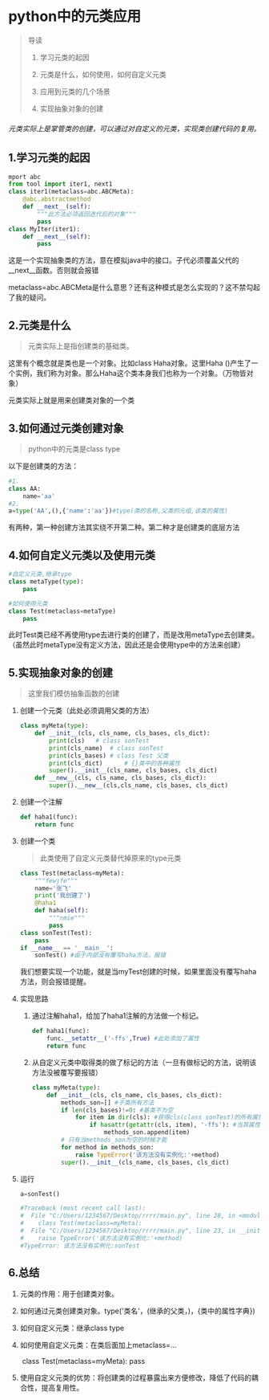 # python中的元类应用

> 导读
>
> 1. 学习元类的起因
>
> 2. 元类是什么，如何使用，如何自定义元类
> 3. 应用到元类的几个场景
> 4. 实现抽象对象的创建

###### 元类实际上是掌管类的创建，可以通过对自定义的元类，实现类创建代码的复用。

## 1.学习元类的起因

```python
mport abc
from tool import iter1, next1
class iter1(metaclass=abc.ABCMeta):
    @abc.abstractmethod
    def __next__(self):
        """此方法必须返回迭代后的对象"""
        pass
class MyIter(iter1):
    def __next__(self):
        pass
```

这是一个实现抽象类的方法，意在模拟java中的接口。子代必须覆盖父代的\_\_next\_\_函数。否则就会报错

metaclass=abc.ABCMeta是什么意思？还有这种模式是怎么实现的？这不禁勾起了我的疑问。

## 2.元类是什么

> 元类实际上是指创建类的基础类。

这里有个概念就是类也是一个对象。比如class Haha对象。这里Haha ()产生了一个实例，我们称为对象。那么Haha这个类本身我们也称为一个对象。（万物皆对象）

元类实际上就是用来创建类对象的一个类

## 3.如何通过元类创建对象

> python中的元类是class type

以下是创建类的方法：

```python
#1.
class AA:
    name='aa'
#2.
a=type('AA',(),{'name':'aa'})#type(类的名称,父类的元组,该类的属性)
```

有两种，第一种创建方法其实绕不开第二种。第二种才是创建类的底层方法

## 4.如何自定义元类以及使用元类

```python
#自定义元类,继承type
class metaType(type):
    pass

#如何使用元类
class Test(metaclass=metaType)
	pass
```

此时Test类已经不再使用type去进行类的创建了，而是改用metaType去创建类。（虽然此时metaType没有定义方法，因此还是会使用type中的方法来创建）

## 5.实现抽象对象的创建

> 这里我们模仿抽象函数的创建

1. 创建一个元类（此处必须调用父类的方法）

   ```python
   class myMeta(type):
       def __init__(cls, cls_name, cls_bases, cls_dict):
           print(cls)  	# class sonTest 
           print(cls_name) 	# class sonTest 
           print(cls_bases)	# class Test 父类
           print(cls_dict)		# {}类中的各种属性
           super().__init__(cls_name, cls_bases, cls_dict)
       def __new__(cls, cls_name, cls_bases, cls_dict):
           super().__new__(cls,cls_name, cls_bases, cls_dict)
   ```

2. 创建一个注解

   ```python
   def haha1(func):
       return func
   ```

3. 创建一个类

   > 此类使用了自定义元类替代掉原来的type元类

   ```python
   class Test(metaclass=myMeta):
       """fewjfe"""
       name='张飞'
       print('我创建了')
       @haha1
       def haha(self):
           """nmie"""
           pass
   class sonTest(Test):
       pass
   if __name__ == '__main__':
       sonTest() #由于内部没有覆写haha方法，报错
   ```

    我们想要实现一个功能，就是当myTest创建的时候，如果里面没有覆写haha方法，则会报错提醒。

4. 实现思路

   1. 通过注解haha1，给加了haha1注解的方法做一个标记。

      ```python
      def haha1(func):
          func.__setattr__('-ffs',True) #此处添加了属性
          return func
      ```

   2. 从自定义元类中取得类的做了标记的方法（一旦有做标记的方法，说明该方法没被覆写要报错）

      ```python
      class myMeta(type):
          def __init__(cls, cls_name, cls_bases, cls_dict):
              methods_son=[] #子类所有方法
              if len(cls_bases)!=0: #基类不为空
                  for item in dir(cls): #获得cls(class sonTest)的所有属性
                      if hasattr(getattr(cls, item), '-ffs'): #当其属性对象中有-ffs属性的时候，说明，该对象没有覆写父类的对象，因此才会继承父类的方法。
                          methods_son.append(item)
              # 只有当methods_son为空的时候才能
              for method in methods_son:
                  raise TypeError('该方法没有实例化:'+method)
              super().__init__(cls_name, cls_bases, cls_dict)
      ```

      

5. 运行

   ```python
   a=sonTest()
   
   #Traceback (most recent call last):
   #  File "C:/Users/1234567/Desktop/rrrr/main.py", line 28, in <module>
   #    class Test(metaclass=myMeta):
   #  File "C:/Users/1234567/Desktop/rrrr/main.py", line 23, in __init__
   #    raise TypeError('该方法没有实例化:'+method)
   #TypeError: 该方法没有实例化:sonTest
   ```

   

## 6.总结

1. 元类的作用：用于创建类对象。

2. 如何通过元类创建类对象。type('类名'，(继承的父类，)，{类中的属性字典})

2. 如何自定义元类：继承class type

3. 如何使用自定义元类：在类后面加上metaclass=...

   ​	class Test(metaclass=myMeta): pass

4. 使用自定义元类的优势：将创建类的过程暴露出来方便修改，降低了代码的耦合性，提高复用性。